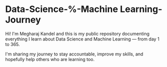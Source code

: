 # Data-Science-%-Machine Learning-Journey

Hi! I'm Megharaj Kandel and this is my public repository documenting everything I learn about Data Science and Machine Learning — from day 1 to 365. 

I'm sharing my journey to stay accountable, improve my skills, and hopefully help others who are learning too.
